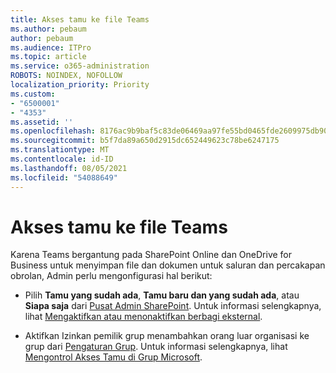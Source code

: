 ```yaml
---
title: Akses tamu ke file Teams
ms.author: pebaum
author: pebaum
ms.audience: ITPro
ms.topic: article
ms.service: o365-administration
ROBOTS: NOINDEX, NOFOLLOW
localization_priority: Priority
ms.custom:
- "6500001"
- "4353"
ms.assetid: ''
ms.openlocfilehash: 8176ac9b9baf5c83de06469aa97fe55bd0465fde2609975db90e361fb88343f9
ms.sourcegitcommit: b5f7da89a650d2915dc652449623c78be6247175
ms.translationtype: MT
ms.contentlocale: id-ID
ms.lasthandoff: 08/05/2021
ms.locfileid: "54088649"
---
```

# <a name="guest-access-to-teams-files"></a>Akses tamu ke file Teams

Karena Teams bergantung pada SharePoint Online dan OneDrive for Business untuk menyimpan file dan dokumen untuk saluran dan percakapan obrolan, Admin perlu mengonfigurasi hal berikut:

- Pilih **Tamu yang sudah ada**, **Tamu baru dan yang sudah ada**, atau **Siapa saja** dari [Pusat Admin SharePoint](https://admin.microsoft.com/sharepoint?page=sharing&modern=true). Untuk informasi selengkapnya, lihat [Mengaktifkan atau menonaktifkan berbagi eksternal](https://docs.microsoft.com/sharepoint/turn-external-sharing-on-or-off).

- Aktifkan Izinkan pemilik grup menambahkan orang luar organisasi ke grup dari [Pengaturan Grup](https://admin.microsoft.com/Adminportal/Home?source=applauncher#/Settings/Services/:/Settings/L1/O365Groups). Untuk informasi selengkapnya, lihat [Mengontrol Akses Tamu di Grup Microsoft](https://docs.microsoft.com/microsoftteams/teams-dependencies#control-guest-access-in-office-365-groups).
